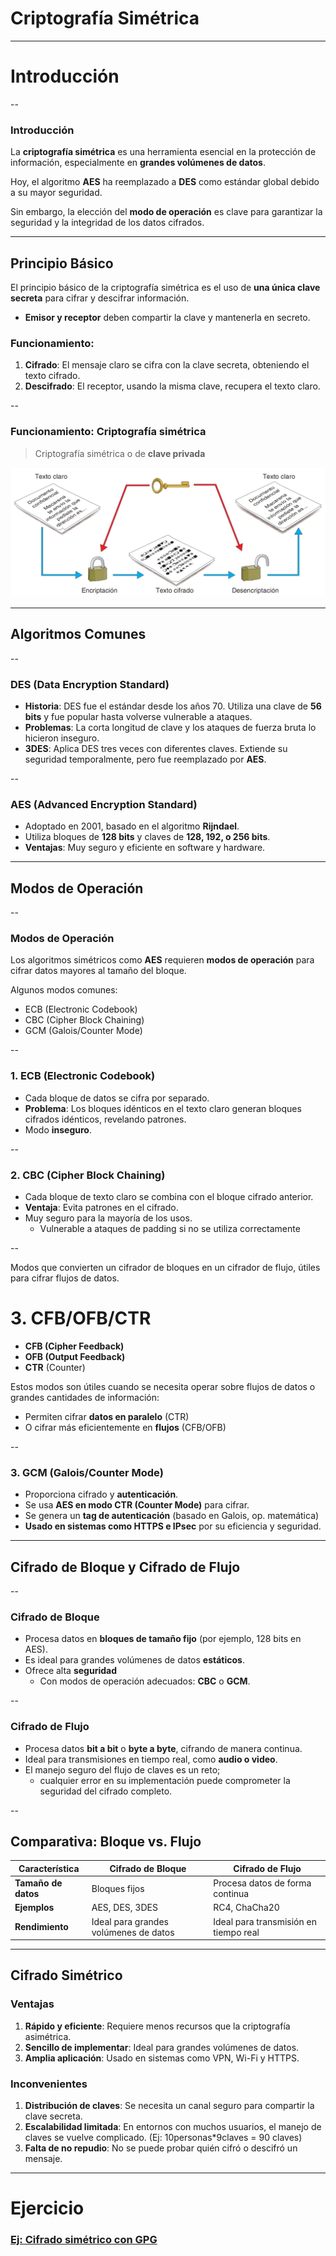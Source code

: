 <!-- .slide: data-background="#2C3E50" -->
# Criptografía Simétrica

---

# Introducción

--

### Introducción

La **criptografía simétrica** es una herramienta esencial en la protección de información, especialmente en **grandes volúmenes de datos**.  


Hoy, el algoritmo **AES** ha reemplazado a **DES** como estándar global debido a su mayor seguridad. 


Sin embargo, la elección del **modo de operación** es clave para garantizar la seguridad y la integridad de los datos cifrados.

---

## Principio Básico

El principio básico de la criptografía simétrica es el uso de **una única clave secreta** para cifrar y descifrar información.  

- **Emisor y receptor** deben compartir la clave y mantenerla en secreto.  

### Funcionamiento:

1. **Cifrado**: El mensaje claro se cifra con la clave secreta, obteniendo el texto cifrado.
2. **Descifrado**: El receptor, usando la misma clave, recupera el texto claro.

--

### Funcionamiento: Criptografía simétrica

> Criptografía simétrica o de **clave privada**

![](../img/04/simetrica.png)<!-- .element width="80%" -->

---

## Algoritmos Comunes

--

### **DES (Data Encryption Standard)**
- **Historia**: DES fue el estándar desde los años 70. Utiliza una clave de **56 bits** y fue popular hasta volverse vulnerable a ataques.
- **Problemas**: La corta longitud de clave y los ataques de fuerza bruta lo hicieron inseguro.
- **3DES**: Aplica DES tres veces con diferentes claves. Extiende su seguridad temporalmente, pero fue reemplazado por **AES**.

--

### **AES (Advanced Encryption Standard)**
- Adoptado en 2001, basado en el algoritmo **Rijndael**.
- Utiliza bloques de **128 bits** y claves de **128, 192, o 256 bits**.
- **Ventajas**: Muy seguro y eficiente en software y hardware.

---

## Modos de Operación

--

### Modos de Operación

Los algoritmos simétricos como **AES** requieren **modos de operación** para cifrar datos mayores al tamaño del bloque.  


Algunos modos comunes:
- ECB (Electronic Codebook)
- CBC (Cipher Block Chaining)
- GCM (Galois/Counter Mode)

--

### 1. **ECB (Electronic Codebook)**
- Cada bloque de datos se cifra por separado.
- **Problema**: Los bloques idénticos en el texto claro generan bloques cifrados idénticos, revelando patrones.
- Modo **inseguro**.

--

### 2. **CBC (Cipher Block Chaining)**
- Cada bloque de texto claro se combina con el bloque cifrado anterior.
- **Ventaja**: Evita patrones en el cifrado.
- Muy seguro para la mayoría de los usos.
	- Vulnerable a ataques de padding si no se utiliza correctamente

--





Modos que convierten un cifrador de bloques en un cifrador de flujo, útiles para cifrar flujos de datos.

# 3. **CFB/OFB/CTR**

- **CFB (Cipher Feedback)**
- **OFB (Output Feedback)**
- **CTR** (Counter)

Estos modos son útiles cuando se necesita operar sobre
flujos de datos o grandes cantidades de información:

- Permiten cifrar **datos en paralelo** (CTR)
- O cifrar más eficientemente en **flujos** (CFB/OFB)

--

### 3. **GCM (Galois/Counter Mode)**
- Proporciona cifrado y **autenticación**.
- Se usa **AES en modo CTR (Counter Mode)** para cifrar.
- Se genera un **tag de autenticación** (basado en Galois, op. matemática) 
- **Usado en sistemas como HTTPS e IPsec** por su eficiencia y seguridad.

---

## Cifrado de Bloque y Cifrado de Flujo

--

### **Cifrado de Bloque**

- Procesa datos en **bloques de tamaño fijo** (por ejemplo, 128 bits en AES).  
- Es ideal para grandes volúmenes de datos **estáticos**.
 - Ofrece alta **seguridad** 
	 - Con modos de operación adecuados: **CBC** o **GCM**.

--

### **Cifrado de Flujo**

- Procesa datos **bit a bit** o **byte a byte**, cifrando de manera continua.  
- Ideal para transmisiones en tiempo real, como **audio o video**.
- El manejo seguro del flujo de claves es un reto; 
	- cualquier error en su implementación puede comprometer la seguridad del cifrado completo.

--

## Comparativa: Bloque vs. Flujo

| Característica          | Cifrado de Bloque                        | Cifrado de Flujo                     |
|-------------------------|------------------------------------------|--------------------------------------|
| **Tamaño de datos**      | Bloques fijos                            | Procesa datos de forma continua      |
| **Ejemplos**             | AES, DES, 3DES                           | RC4, ChaCha20                        |
| **Rendimiento**          | Ideal para grandes volúmenes de datos    | Ideal para transmisión en tiempo real|

---

## Cifrado Simétrico

### **Ventajas**
1. **Rápido y eficiente**: Requiere menos recursos que la criptografía asimétrica.
2. **Sencillo de implementar**: Ideal para grandes volúmenes de datos.
3. **Amplia aplicación**: Usado en sistemas como VPN, Wi-Fi y HTTPS.

### **Inconvenientes**
1. **Distribución de claves**: Se necesita un canal seguro para compartir la clave secreta.
2. **Escalabilidad limitada**: En entornos con muchos usuarios, el manejo de claves se vuelve complicado. (Ej: 10personas*9claves = 90 claves)
3. **Falta de no repudio**: No se puede probar quién cifró o descifró un mensaje.

---

# Ejercicio

### [Ej: Cifrado simétrico con GPG](../exercises/ej.simetrica.html)

